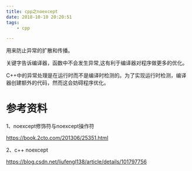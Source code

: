 ```yaml
---
title: cpp之noexcept
date: 2018-10-10 20:20:51
tags:
	- cpp

---
```




用来防止异常的扩散和传播。

关键字告诉编译器，函数中不会发生异常,这有利于编译器对程序做更多的优化。

C++中的异常处理是在运行时而不是编译时检测的。为了实现运行时检测，编译器创建额外的代码，然而这会妨碍程序优化。

# 参考资料

1、noexcept修饰符与noexcept操作符

https://book.2cto.com/201306/25351.html

2、c++ noexcept

https://blog.csdn.net/liufengl138/article/details/101797756